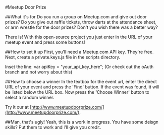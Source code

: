#Meetup Door Prize

##What it's for
Do you run a group on Meetup.com and give out door prizes?  Do you give out raffle tickets, throw darts at the attendance sheet, or arm wrestle for the door prizes?
Don't you wish there was a better way?

There is!  With this open-source project you just enter in the URL of your meetup event and press some buttons!

##How to set it up
First, you'll need a Meetup.com API key.  They're free.
Next, create a private.keys.js file in the scripts directory.

Inset the line: var apiKey = "your_api_key_here";
(Or check out the oAuth branch and not worry about this)

##How to choose a winner
In the textbox for the event url, enter the direct URL of your event and press the 'Find' button.
If the event was found, it will be listed below the URL box.
Now press the 'Choose Winner' button to select a random winner.

Try it our at [http://www.meetupdoorprize.com/](http://www.meetupdoorprize.com/).

##Man, that's ugly!
Yeah, this is a work in progress.  You have some deisgn skills?  Put them to work and I'll give you credit.